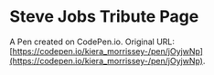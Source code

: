 # Steve Jobs Tribute Page

A Pen created on CodePen.io. Original URL: [https://codepen.io/kiera_morrissey-/pen/jOyjwNp](https://codepen.io/kiera_morrissey-/pen/jOyjwNp).


